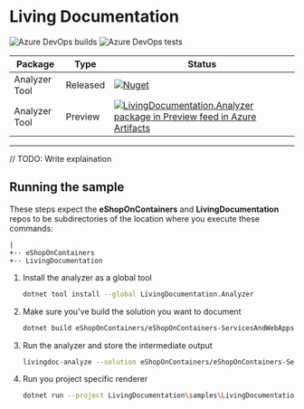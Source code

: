# Living Documentation

![Azure DevOps builds](https://img.shields.io/azure-devops/build/hompus/dccc1034-d776-48ea-8a70-8822a02987f9/6?style=plastic) ![Azure DevOps tests](https://img.shields.io/azure-devops/tests/hompus/LivingDocumentation/6?style=plastic)

| Package | Type | Status
|-|-|-|
| Analyzer Tool | Released | [![Nuget](https://img.shields.io/nuget/v/LivingDocumentation.Analyzer?color=0071C8&label=NuGet&logo=NuGet)](https://www.nuget.org/packages/LivingDocumentation.Analyzer)
| Analyzer Tool | Preview | [![LivingDocumentation.Analyzer package in Preview feed in Azure Artifacts](https://feeds.dev.azure.com/hompus/dccc1034-d776-48ea-8a70-8822a02987f9/_apis/public/Packaging/Feeds/030d64ca-8fad-4972-b7b7-8b1679c95e25/Packages/f3b0fbae-213f-412b-a98c-4d339e7a09e7/Badge)](https://dev.azure.com/hompus/LivingDocumentation/_packaging?_a=package&feed=030d64ca-8fad-4972-b7b7-8b1679c95e25&package=f3b0fbae-213f-412b-a98c-4d339e7a09e7&preferRelease=false)

---

// TODO: Write explaination

## Running the sample

These steps expect the **eShopOnContainers** and **LivingDocumentation** repos to be subdirectories of the location where you execute these commands:

```plain
|
+-- eShopOnContainers
+-- LivingDocumentation
```

1. Install the analyzer as a global tool

   ```sh
   dotnet tool install --global LivingDocumentation.Analyzer
   ```

2. Make sure you've build the solution you want to document

   ```sh
   dotnet build eShopOnContainers/eShopOnContainers-ServicesAndWebApps.sln -c Release
   ```

3. Run the analyzer and store the intermediate output

   ```sh
   livingdoc-analyze --solution eShopOnContainers/eShopOnContainers-ServicesAndWebApps.sln --output analysis.json
   ```

4. Run you project specific renderer

   ```sh
   dotnet run --project LivingDocumentation\samples\LivingDocumentation.eShopOnContainers -c Release
   ```
